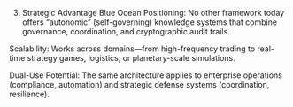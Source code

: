 3. Strategic Advantage
Blue Ocean Positioning: No other framework today offers “autonomic” (self-governing) knowledge systems that combine governance, coordination, and cryptographic audit trails.

Scalability: Works across domains—from high-frequency trading to real-time strategy games, logistics, or planetary-scale simulations.

Dual-Use Potential: The same architecture applies to enterprise operations (compliance, automation) and strategic defense systems (coordination, resilience).

